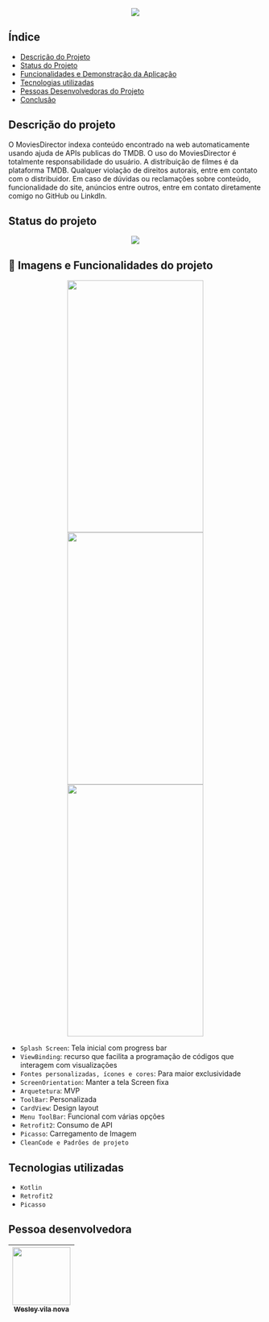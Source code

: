 

<p align="center">
  <img src="https://user-images.githubusercontent.com/92765775/167481000-b965837b-60b0-4485-9d8e-5eb7a9843af9.png" />
</p>

## Índice 

* [Descrição do Projeto](#descrição-do-projeto)
* [Status do Projeto](#status-do-Projeto)
* [Funcionalidades e Demonstração da Aplicação](#funcionalidades-e-demonstração-da-aplicação)
* [Tecnologias utilizadas](#tecnologias-utilizadas)
* [Pessoas Desenvolvedoras do Projeto](#pessoas-desenvolvedoras)
* [Conclusão](#conclusão)

## Descrição do projeto
O MoviesDirector indexa conteúdo encontrado na web automaticamente usando ajuda de APIs publicas do TMDB. O uso do MoviesDirector é totalmente responsabilidade do usuário. A distribuição de filmes é da plataforma TMDB. Qualquer violação de direitos autorais, entre em contato com o distribuidor. Em caso de dúvidas ou reclamações sobre conteúdo, funcionalidade do site, anúncios entre outros, entre em contato diretamente comigo no GitHub ou LinkdIn.

## Status do projeto

<p align="center">
<img src="http://img.shields.io/static/v1?label=STATUS&message=EM%20DESENVOLVIMENTO&color=GREEN&style=for-the-badge"/>
</p>

## :hammer: Imagens e Funcionalidades do projeto

<p align="center">
<img src="https://user-images.githubusercontent.com/92765775/167485803-a333a8d9-1a19-4de6-90c7-b61f6a68fe62.jpg" width="270" height="500">
<img src="https://user-images.githubusercontent.com/92765775/167491587-849774cb-fdc7-4b76-9b1f-caa7398233a8.jpg" width="270" height="500">
 <img src="https://user-images.githubusercontent.com/92765775/167491598-789c02bc-6875-4f65-9f90-961ff0796fd3.jpg" width="270" height="500">
</p>

- `Splash Screen`: Tela inicial com progress bar
- `ViewBinding`: recurso que facilita a programação de códigos que interagem com visualizações
- `Fontes personalizadas, ícones e cores`: Para maior exclusividade
- `ScreenOrientation`: Manter a tela Screen fixa
- `Arquetetura`: MVP
- `ToolBar`: Personalizada
- `CardView`: Design layout
- `Menu ToolBar`: Funcional com várias opções
- `Retrofit2`: Consumo de API
- `Picasso`: Carregamento de Imagem
- `CleanCode e Padrões de projeto`

## Tecnologias utilizadas

- `Kotlin`
- `Retrofit2`
- `Picasso`

## Pessoa desenvolvedora

|[<img src="https://user-images.githubusercontent.com/92765775/167483265-381a38e3-3fb3-47e4-8f32-676d6d68201f.jpg" width=115><br><sub>Wesley vila nova</sub>](https://github.com/WesleyVilaNova)
:---: |



